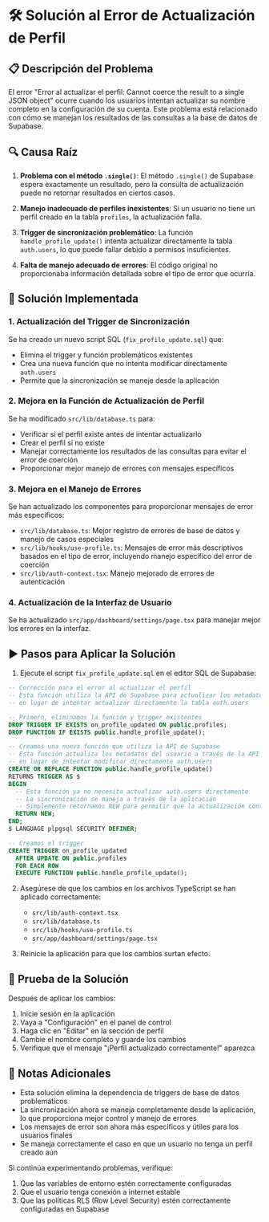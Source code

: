 # 🛠️ Solución al Error de Actualización de Perfil

## 📋 Descripción del Problema

El error "Error al actualizar el perfil: Cannot coerce the result to a single JSON object" ocurre cuando los usuarios intentan actualizar su nombre completo en la configuración de su cuenta. Este problema está relacionado con cómo se manejan los resultados de las consultas a la base de datos de Supabase.

## 🔍 Causa Raíz

1. **Problema con el método `.single()`**: El método `.single()` de Supabase espera exactamente un resultado, pero la consulta de actualización puede no retornar resultados en ciertos casos.

2. **Manejo inadecuado de perfiles inexistentes**: Si un usuario no tiene un perfil creado en la tabla `profiles`, la actualización falla.

3. **Trigger de sincronización problemático**: La función `handle_profile_update()` intenta actualizar directamente la tabla `auth.users`, lo que puede fallar debido a permisos insuficientes.

4. **Falta de manejo adecuado de errores**: El código original no proporcionaba información detallada sobre el tipo de error que ocurría.

## 🧩 Solución Implementada

### 1. Actualización del Trigger de Sincronización

Se ha creado un nuevo script SQL (`fix_profile_update.sql`) que:

- Elimina el trigger y función problemáticos existentes
- Crea una nueva función que no intenta modificar directamente `auth.users`
- Permite que la sincronización se maneje desde la aplicación

### 2. Mejora en la Función de Actualización de Perfil

Se ha modificado `src/lib/database.ts` para:

- Verificar si el perfil existe antes de intentar actualizarlo
- Crear el perfil si no existe
- Manejar correctamente los resultados de las consultas para evitar el error de coerción
- Proporcionar mejor manejo de errores con mensajes específicos

### 3. Mejora en el Manejo de Errores

Se han actualizado los componentes para proporcionar mensajes de error más específicos:

- `src/lib/database.ts`: Mejor registro de errores de base de datos y manejo de casos especiales
- `src/lib/hooks/use-profile.ts`: Mensajes de error más descriptivos basados en el tipo de error, incluyendo manejo específico del error de coerción
- `src/lib/auth-context.tsx`: Manejo mejorado de errores de autenticación

### 4. Actualización de la Interfaz de Usuario

Se ha actualizado `src/app/dashboard/settings/page.tsx` para manejar mejor los errores en la interfaz.

## ▶️ Pasos para Aplicar la Solución

1. Ejecute el script `fix_profile_update.sql` en el editor SQL de Supabase:

```sql
-- Corrección para el error al actualizar el perfil
-- Esta función utiliza la API de Supabase para actualizar los metadatos del usuario
-- en lugar de intentar actualizar directamente la tabla auth.users

-- Primero, eliminamos la función y trigger existentes
DROP TRIGGER IF EXISTS on_profile_updated ON public.profiles;
DROP FUNCTION IF EXISTS public.handle_profile_update();

-- Creamos una nueva función que utiliza la API de Supabase
-- Esta función actualiza los metadatos del usuario a través de la API
-- en lugar de intentar modificar directamente auth.users
CREATE OR REPLACE FUNCTION public.handle_profile_update()
RETURNS TRIGGER AS $
BEGIN
  -- Esta función ya no necesita actualizar auth.users directamente
  -- La sincronización se maneja a través de la aplicación
  -- Simplemente retornamos NEW para permitir que la actualización continúe
  RETURN NEW;
END;
$ LANGUAGE plpgsql SECURITY DEFINER;

-- Creamos el trigger
CREATE TRIGGER on_profile_updated
  AFTER UPDATE ON public.profiles
  FOR EACH ROW
  EXECUTE FUNCTION public.handle_profile_update();
```

2. Asegúrese de que los cambios en los archivos TypeScript se han aplicado correctamente:
   - `src/lib/auth-context.tsx`
   - `src/lib/database.ts`
   - `src/lib/hooks/use-profile.ts`
   - `src/app/dashboard/settings/page.tsx`

3. Reinicie la aplicación para que los cambios surtan efecto.

## 🧪 Prueba de la Solución

Después de aplicar los cambios:

1. Inicie sesión en la aplicación
2. Vaya a "Configuración" en el panel de control
3. Haga clic en "Editar" en la sección de perfil
4. Cambie el nombre completo y guarde los cambios
5. Verifique que el mensaje "¡Perfil actualizado correctamente!" aparezca

## 📝 Notas Adicionales

- Esta solución elimina la dependencia de triggers de base de datos problemáticos
- La sincronización ahora se maneja completamente desde la aplicación, lo que proporciona mejor control y manejo de errores
- Los mensajes de error son ahora más específicos y útiles para los usuarios finales
- Se maneja correctamente el caso en que un usuario no tenga un perfil creado aún

Si continúa experimentando problemas, verifique:
1. Que las variables de entorno estén correctamente configuradas
2. Que el usuario tenga conexión a internet estable
3. Que las políticas RLS (Row Level Security) estén correctamente configuradas en Supabase